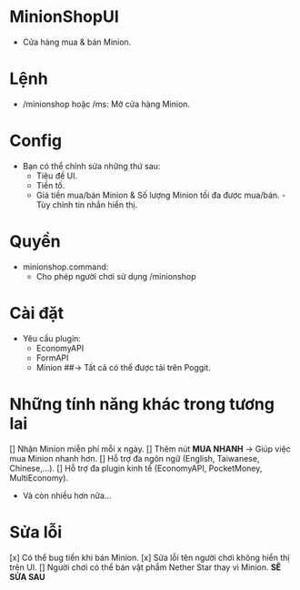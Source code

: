 # MinionShopUI
+ Cửa hàng mua & bán Minion.

# Lệnh
+ /minionshop hoặc /ms: Mở cửa hàng Minion.

# Config
+ Bạn có thể chỉnh sửa những thứ sau:
   - Tiêu đề UI.
    - Tiền tố.
     - Giá tiền mua/bán Minion & Số lượng Minion tối đa được mua/bán.
      - Tùy chỉnh tin nhắn hiển thị.
# Quyền
+ minionshop.command:
   - Cho phép người chơi sử dụng /minionshop

# Cài đặt
+ Yêu cầu plugin:
   - EconomyAPI
   - FormAPI
   - Minion
##-> Tất cả có thể được tải trên Poggit.

# Những tính năng khác trong tương lai
[] Nhận Minion miễn phí mỗi x ngày.
[] Thêm nút **MUA NHANH** -> Giúp việc mua Minion nhanh hơn.
[] Hỗ trợ đa ngôn ngữ (English, Taiwanese, Chinese,...).
[] Hỗ trợ đa plugin kinh tế (EconomyAPI, PocketMoney, MultiEconomy).
+ Và còn nhiều hơn nữa...

# Sửa lỗi
[x] Có thể bug tiền khi bán Minion.
[x] Sửa lỗi tên người chơi không hiển thị trên UI.
[] Người chơi có thể bán vật phẩm Nether Star thay vì Minion. **SẼ SỬA SAU**
